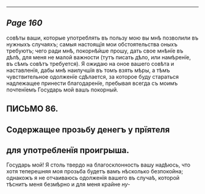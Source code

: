 

---
*Page 160*
---

совѣты ваши, которые употреблять въ пользу мою вы мнѣ позволили въ нужныхъ случаяхъ; самыя настоящїя мои обстоятельства оныхъ требуютъ; чего ради мнѣ, покорнѣйше прошу, дать свое мнѣнїе въ дѣлѣ, для меня не малой важности (тутъ писать дѣло, или намѣренїе, въ сѣмъ совѣтъ требуется). Я ожидаю на оное вашего совѣта и наставленїя, дабы мнѣ наилучшїя въ томъ взять мѣры, а тѣмъ чувствительное одолженїе сдѣлается, за которое буду стараться надлежащее принести благодаренїе, пребывая всегда съ моимъ почтенїемъ
Государь мой вашъ покорный.
## ПИСЬМО 86.
## Содержащее прозьбу денегъ у прїятеля
## для употребленїя проигрыша.
Государь мой!
Я столь твердо на благосклонность вашу надѣюсь, что хотя теперешняя моя прозьба будетъ вамъ нѣсколько безпокойна; однакожъ я не отчаиваюсь одолженїя вашего въ случаѣ, которой тѣснитъ меня безмѣрно и для меня крайне
*ну-*